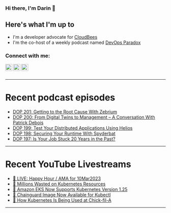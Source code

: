 ### Hi there, I'm Darin 👋

## Here's what I'm up to
- I'm a developer advocate for [CloudBees][cloudbees-website]
- I'm the co-host of a weekly podcast named [DevOps Paradox][dop-website]

### Connect with me:

[<img align="left" alt="darinpope | Twitter" width="22px" src="https://cdn.jsdelivr.net/npm/simple-icons@v3/icons/twitter.svg" />][twitter]
[<img align="left" alt="darinpope | LinkedIn" width="22px" src="https://cdn.jsdelivr.net/npm/simple-icons@v3/icons/linkedin.svg" />][linkedin]
[<img align="left" alt="darinpope | Instagram" width="22px" src="https://cdn.jsdelivr.net/npm/simple-icons@v3/icons/instagram.svg" />][instagram]

<br />
<br />

---

# Recent podcast episodes
<!-- BLOG-POST-LIST:START -->
- [DOP 201: Getting to the Root Cause With Zebrium](https://www.devopsparadox.com/episodes/getting-to-the-root-cause-with-zebrium-201/)
- [DOP 200: From Digital Twins to Management – A Conversation With Patrick Debois](https://www.devopsparadox.com/episodes/from-digital-twins-to-management-a-conversation-with-patrick-debois-200/)
- [DOP 199: Test Your Distributed Applications Using Helios](https://www.devopsparadox.com/episodes/test-your-distributed-applications-using-helios-199/)
- [DOP 198: Securing Your Runtime With Spyderbat](https://www.devopsparadox.com/episodes/securing-your-runtime-with-spyderbat-198/)
- [DOP 197: Is Your Job Stuck 20 Years in the Past?](https://www.devopsparadox.com/episodes/is-your-job-stuck-20-years-in-the-past-197/)
<!-- BLOG-POST-LIST:END -->

---

# Recent YouTube Livestreams
<!-- YOUTUBE:START -->
- [🔴 LIVE: Happy Hour / AMA for 10Mar2023](https://www.youtube.com/watch?v=US1rFPJlrBw)
- [🔴 Millions Wasted on Kubernetes Resources](https://www.youtube.com/watch?v=Kq8r1EeYio8)
- [🔴 Amazon EKS Now Supports Kubernetes Version 1.25](https://www.youtube.com/watch?v=ddzrn59VQ3k)
- [🔴 Chainguard Image Now Available for Kubectl](https://www.youtube.com/watch?v=SCjg57rTpWo)
- [🔴 How Kubernetes Is Being Used at Chick-fil-A](https://www.youtube.com/watch?v=9ZSrUY3XZVM)
<!-- YOUTUBE:END -->

---


[website]: https://www.darinpope.com/
[twitter]: https://twitter.com/darinpope
[youtube]: https://youtube.com/darinpope
[instagram]: https://instagram.com/darinpope
[linkedin]: https://linkedin.com/in/darinpope
[cloudbees-website]: https://www.cloudbees.com/
[dop-website]: https://www.devopsparadox.com/

<!--
**darinpope/darinpope** is a ✨ _special_ ✨ repository because its `README.md` (this file) appears on your GitHub profile.

Here are some ideas to get you started:

- 🔭 I’m currently working on ...
- 🌱 I’m currently learning ...
- 👯 I’m looking to collaborate on ...
- 🤔 I’m looking for help with ...
- 💬 Ask me about ...
- 📫 How to reach me: ...
- 😄 Pronouns: ...
- ⚡ Fun fact: ...
-->
